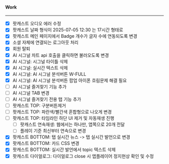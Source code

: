 
#### Work
---
- [x] 팟캐스트 오디오 에러 수정
- [x] 팟캐스트 날짜 형식이 2025-07-05 12:30 는 17시간  형태로
- [x] 팟캐스트 메인 페이지에서 Badge 개수가 글자 수에 연동되도록 변경
- [x] 소셜 자체에 연결되는 로그아웃 처리
- [x] 회원 탈퇴
- [x] AI 시그널 차트 api 호출을 클릭하면 불러오도록 변경
- [x] AI 시그널: 시그널 타이틀 삭제
- [x] AI 시그널: 실시간 텍스트 삭제
- [x] AI 시그널: AI 시그널 분석버튼 W-FULL
- [x] AI 시그널: AI 시그널 분석버튼 팝업 아이폰 흐림문제 해결 필요
- [ ] AI 시그널 즐겨찾기 기능 추가
- [ ] AI 시그널 TAB 변경
- [ ] AI 시그널 즐겨찾기 전용 탭 기능 추가
- [ ] 팟캐스트 TOP: 구분버튼제거
- [ ] 팟캐스트 TOP: 파란색/빨간색 혼합형으로 나오게 변경
- [ ] 팟캐스트 TOP: 타임라인 하단 UI 제거 및 자동재생 진행
	- [ ] 팟캐스트 연속재생: 웹에서는 하나만, 앱쪽으로 20개 전달
	- [ ] 플레이 기준 최신부터 연속으로 변경

- [x] 팟캐스트 BOTTOM: 탭 실시간 뉴스 -> 탭 실시간 발언으로 변경
- [x] 팟캐스트 BOTTOM: 카드 CSS 변경
- [x] 팟캐스트 BOTTOM: 실시간 발언에서 topic 텍스트 삭제
- [x] 팟캐스트 다이얼로그: 다이얼로그 close 시 앱플레이어 정지현상 확인 및 수정
